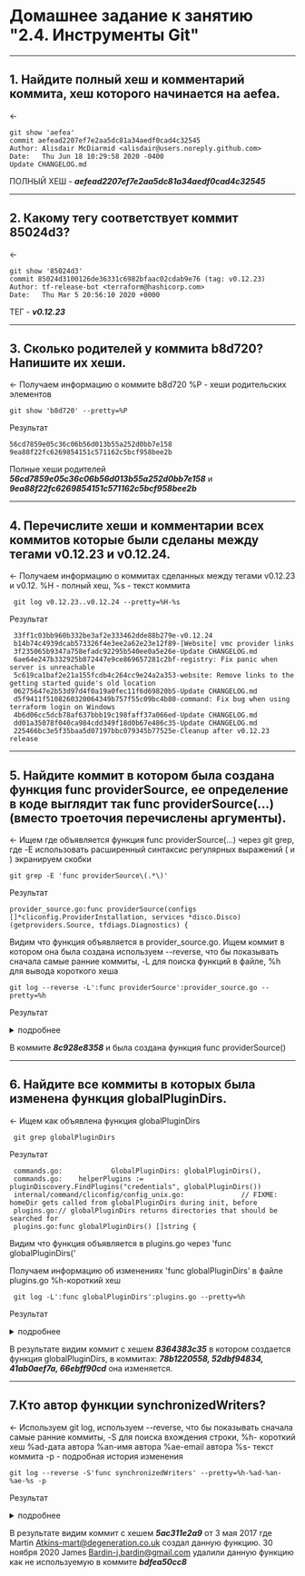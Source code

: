 # Домашнее задание к занятию "2.4. Инструменты Git"

------

## 1. Найдите полный хеш и комментарий коммита, хеш которого начинается на aefea.

<-

    git show 'aefea'
    commit aefead2207ef7e2aa5dc81a34aedf0cad4c32545
    Author: Alisdair McDiarmid <alisdair@users.noreply.github.com>
    Date:   Thu Jun 18 10:29:58 2020 -0400
    Update CHANGELOG.md

ПОЛНЫЙ ХЕШ - ***aefead2207ef7e2aa5dc81a34aedf0cad4c32545***

------

## 2. Какому тегу соответствует коммит 85024d3?

<-

    git show '85024d3'
    commit 85024d3100126de36331c6982bfaac02cdab9e76 (tag: v0.12.23)
    Author: tf-release-bot <terraform@hashicorp.com>
    Date:   Thu Mar 5 20:56:10 2020 +0000

ТЕГ -  ***v0.12.23***


------

## 3. Сколько родителей у коммита b8d720? Напишите их хеши.

<-
Получаем информацию о коммите b8d720 %P - хеши родительских элементов

    git show 'b8d720' --pretty=%P

Результат

    56cd7859e05c36c06b56d013b55a252d0bb7e158 9ea88f22fc6269854151c571162c5bcf958bee2b

Полные хеши родителей ***56cd7859e05c36c06b56d013b55a252d0bb7e158*** и ***9ea88f22fc6269854151c571162c5bcf958bee2b***

------

## 4. Перечислите хеши и комментарии всех коммитов которые были сделаны между тегами v0.12.23 и v0.12.24.

<-
Получаем информацию о коммитах сделанных между тегами v0.12.23 и v0.12. %H - полный хеш, %s - текст коммита 

     git log v0.12.23..v0.12.24 --pretty=%H-%s

Результат

     33ff1c03bb960b332be3af2e333462dde88b279e-v0.12.24
     b14b74c4939dcab573326f4e3ee2a62e23e12f89-[Website] vmc provider links
     3f235065b9347a758efadc92295b540ee0a5e26e-Update CHANGELOG.md
     6ae64e247b332925b872447e9ce869657281c2bf-registry: Fix panic when server is unreachable
     5c619ca1baf2e21a155fcdb4c264cc9e24a2a353-website: Remove links to the getting started guide's old location
     06275647e2b53d97d4f0a19a0fec11f6d69820b5-Update CHANGELOG.md
     d5f9411f5108260320064349b757f55c09bc4b80-command: Fix bug when using terraform login on Windows
     4b6d06cc5dcb78af637bbb19c198faff37a066ed-Update CHANGELOG.md
     dd01a35078f040ca984cdd349f18d0b67e486c35-Update CHANGELOG.md
     225466bc3e5f35baa5d07197bbc079345b77525e-Cleanup after v0.12.23 release
     

------   

## 5. Найдите коммит в котором была создана функция func providerSource, ее определение в коде выглядит так func providerSource(...) (вместо троеточия перечислены аргументы).
<-
Ищем где объявляется функция func providerSource(...) через git grep, где -E использовать расширенный синтаксис регулярных выражений \( и \) экранируем скобки
      
    git grep -E 'func providerSource\(.*\)'
Результат

    provider_source.go:func providerSource(configs []*cliconfig.ProviderInstallation, services *disco.Disco) (getproviders.Source, tfdiags.Diagnostics) {
Видим что функция объявляется в provider_source.go. Ищем коммит в котором она была создана используем --reverse, что бы показывать сначала самые ранние коммиты, -L для поиска функций в файле, %h для вывода короткого хеша
    
    git log --reverse -L':func providerSource':provider_source.go --pretty=%h
Результат
<details>                         
    <summary>подробнее</summary> 

    8c928e8358-Thu Apr 2 18:04:39 2020 -0700
    
    diff --git a/provider_source.go b/provider_source.go
    --- /dev/null
    +++ b/provider_source.go
    @@ -0,0 +19,5 @@
    +func providerSource(services *disco.Disco) getproviders.Source {
    +	// We're not yet using the CLI config here because we've not implemented
    +	// yet the new configuration constructs to customize provider search
    +	// locations. That'll come later.
    +	// For now, we have a fixed set of search directories:
    92d6a30bb4-Wed Apr 15 11:48:24 2020 -0700
    
    diff --git a/provider_source.go b/provider_source.go
    --- a/provider_source.go
    +++ b/provider_source.go
    @@ -19,5 +20,6 @@
     func providerSource(services *disco.Disco) getproviders.Source {
     	// We're not yet using the CLI config here because we've not implemented
     	// yet the new configuration constructs to customize provider search
    -	// locations. That'll come later.
    -	// For now, we have a fixed set of search directories:
    +	// locations. That'll come later. For now, we just always use the
    +	// implicit default provider source.
    +	return implicitProviderSource(services)
    5af1e6234a-Tue Apr 21 16:28:59 2020 -0700
    
    diff --git a/provider_source.go b/provider_source.go
    --- a/provider_source.go
    +++ b/provider_source.go
    @@ -20,6 +23,15 @@
    -func providerSource(services *disco.Disco) getproviders.Source {
    -	// We're not yet using the CLI config here because we've not implemented
    -	// yet the new configuration constructs to customize provider search
    -	// locations. That'll come later. For now, we just always use the
    -	// implicit default provider source.
    -	return implicitProviderSource(services)
    +func providerSource(configs []*cliconfig.ProviderInstallation, services *disco.Disco) (getproviders.Source, tfdiags.Diagnostics) {
    +	if len(configs) == 0 {
    +		// If there's no explicit installation configuration then we'll build
    +		// up an implicit one with direct registry installation along with
    +		// some automatically-selected local filesystem mirrors.
    +		return implicitProviderSource(services), nil
    +	}
    +
    +	// There should only be zero or one configurations, which is checked by
    +	// the validation logic in the cliconfig package. Therefore we'll just
    +	// ignore any additional configurations in here.
    +	config := configs[0]
    +	return explicitProviderSource(config, services)
    +}
    +
</details>

В коммите ***8c928e8358*** и была создана функция  func providerSource()

------   

## 6. Найдите все коммиты в которых была изменена функция globalPluginDirs.

<-
Ищем как объявлена функция globalPluginDirs

     git grep globalPluginDirs

Результат  

     commands.go:            GlobalPluginDirs: globalPluginDirs(),
     commands.go:    helperPlugins := pluginDiscovery.FindPlugins("credentials", globalPluginDirs())
     internal/command/cliconfig/config_unix.go:              // FIXME: homeDir gets called from globalPluginDirs during init, before
     plugins.go:// globalPluginDirs returns directories that should be searched for
     plugins.go:func globalPluginDirs() []string {

Видим что функция объявляется в plugins.go через 'func globalPluginDirs('

Получаем информацию об изменениях  'func globalPluginDirs' в файле plugins.go  %h-короткий хеш 

     git log -L':func globalPluginDirs':plugins.go --pretty=%h

Результат
<details>
    <summary>подробнее</summary>
    
    78b1220558 
    
    diff --git a/plugins.go b/plugins.go
    --- a/plugins.go
    +++ b/plugins.go
    @@ -16,14 +18,14 @@
     func globalPluginDirs() []string {
     	var ret []string
     	// Look in ~/.terraform.d/plugins/ , or its equivalent on non-UNIX
    -	dir, err := ConfigDir()
    +	dir, err := cliconfig.ConfigDir()
     	if err != nil {
     		log.Printf("[ERROR] Error finding global config directory: %s", err)
     	} else {
     		machineDir := fmt.Sprintf("%s_%s", runtime.GOOS, runtime.GOARCH)
     		ret = append(ret, filepath.Join(dir, "plugins"))
     		ret = append(ret, filepath.Join(dir, "plugins", machineDir))
     	}
     
     	return ret
     }
    52dbf94834
    
    diff --git a/plugins.go b/plugins.go
    --- a/plugins.go
    +++ b/plugins.go
    @@ -16,13 +16,14 @@
     func globalPluginDirs() []string {
     	var ret []string
     	// Look in ~/.terraform.d/plugins/ , or its equivalent on non-UNIX
     	dir, err := ConfigDir()
     	if err != nil {
     		log.Printf("[ERROR] Error finding global config directory: %s", err)
     	} else {
     		machineDir := fmt.Sprintf("%s_%s", runtime.GOOS, runtime.GOARCH)
    +		ret = append(ret, filepath.Join(dir, "plugins"))
     		ret = append(ret, filepath.Join(dir, "plugins", machineDir))
     	}
     
     	return ret
     }
    41ab0aef7a
    
    diff --git a/plugins.go b/plugins.go
    --- a/plugins.go
    +++ b/plugins.go
    @@ -14,12 +16,13 @@
     func globalPluginDirs() []string {
     	var ret []string
     	// Look in ~/.terraform.d/plugins/ , or its equivalent on non-UNIX
     	dir, err := ConfigDir()
     	if err != nil {
     		log.Printf("[ERROR] Error finding global config directory: %s", err)
     	} else {
    -		ret = append(ret, filepath.Join(dir, "plugins"))
    +		machineDir := fmt.Sprintf("%s_%s", runtime.GOOS, runtime.GOARCH)
    +		ret = append(ret, filepath.Join(dir, "plugins", machineDir))
     	}
     
     	return ret
     }
    66ebff90cd
    
    diff --git a/plugins.go b/plugins.go
    --- a/plugins.go
    +++ b/plugins.go
    @@ -16,22 +14,12 @@
     func globalPluginDirs() []string {
     	var ret []string
    -
    -	// Look in the same directory as the Terraform executable.
    -	// If found, this replaces what we found in the config path.
    -	exePath, err := osext.Executable()
    -	if err != nil {
    -		log.Printf("[ERROR] Error discovering exe directory: %s", err)
    -	} else {
    -		ret = append(ret, filepath.Dir(exePath))
    -	}
    -
     	// Look in ~/.terraform.d/plugins/ , or its equivalent on non-UNIX
     	dir, err := ConfigDir()
     	if err != nil {
     		log.Printf("[ERROR] Error finding global config directory: %s", err)
     	} else {
     		ret = append(ret, filepath.Join(dir, "plugins"))
     	}
     
     	return ret
     }
    8364383c35
    
    diff --git a/plugins.go b/plugins.go
    --- /dev/null
    +++ b/plugins.go
    @@ -0,0 +16,22 @@
    +func globalPluginDirs() []string {
    +	var ret []string
    +
    +	// Look in the same directory as the Terraform executable.
    +	// If found, this replaces what we found in the config path.
    +	exePath, err := osext.Executable()
    +	if err != nil {
    +		log.Printf("[ERROR] Error discovering exe directory: %s", err)
    +	} else {
    +		ret = append(ret, filepath.Dir(exePath))
    +	}
    +
    +	// Look in ~/.terraform.d/plugins/ , or its equivalent on non-UNIX
    +	dir, err := ConfigDir()
    +	if err != nil {
    +		log.Printf("[ERROR] Error finding global config directory: %s", err)
    +	} else {
    +		ret = append(ret, filepath.Join(dir, "plugins"))
    +	}
    +
    +	return ret
    +}
</details>

В результате видим коммит с хешем ***8364383c35***  в котором создается функция globalPluginDirs, в коммитах: ***78b1220558, 52dbf94834, 41ab0aef7a, 66ebff90cd*** она изменяется.

------  

## 7.Кто автор функции synchronizedWriters?
<-
Используем git log, используем --reverse, что бы показывать сначала самые ранние коммиты, -S для поиска вхождения строки, %h- короткий хеш %ad-дата автора %an-имя автора %ae-email автора %s- текст коммита -p - подробная история изменения

    git log --reverse -S'func synchronizedWriters' --pretty=%h-%ad-%an-%ae-%s -p
Результат 
<details>                             
    <summary>подробнее</summary>

    5ac311e2a9-Wed May 3 16:25:41 2017 -0700-Martin Atkins-mart@degeneration.co.uk-main: synchronize writes to VT100-faker on Windows

    diff --git a/synchronized_writers.go b/synchronized_writers.go
    new file mode 100644
    index 0000000000..2533d1316c
    --- /dev/null
    +++ b/synchronized_writers.go
    @@ -0,0 +1,31 @@
    +package main
    +
    +import (
    +       "io"
    +       "sync"
    +)
    +
    +type synchronizedWriter struct {
    +       io.Writer
    +       mutex *sync.Mutex
    +}
    +
    +// synchronizedWriters takes a set of writers and returns wrappers that ensure
    +// that only one write can be outstanding at a time across the whole set.
    +func synchronizedWriters(targets ...io.Writer) []io.Writer {
    +       mutex := &sync.Mutex{}
    +       ret := make([]io.Writer, len(targets))
    +       for i, target := range targets {
    +               ret[i] = &synchronizedWriter{
    +                       Writer: target,
    +                       mutex:  mutex,
    +               }
    +       }
    +       return ret
    +}
    +
    +func (w *synchronizedWriter) Write(p []byte) (int, error) {
    +       w.mutex.Lock()
    +       defer w.mutex.Unlock()
    +       return w.Writer.Write(p)
    +}
    bdfea50cc8-Mon Nov 30 18:02:04 2020 -0500-James Bardin-j.bardin@gmail.com-remove unused
    
    diff --git a/synchronized_writers.go b/synchronized_writers.go
    deleted file mode 100644
    index 2533d1316c..0000000000
    --- a/synchronized_writers.go
    +++ /dev/null
    @@ -1,31 +0,0 @@
    -package main
    -
    -import (
    -       "io"
    -       "sync"
    -)
    -
    -type synchronizedWriter struct {
    -       io.Writer
    -       mutex *sync.Mutex
    -}
    -
    -// synchronizedWriters takes a set of writers and returns wrappers that ensure
    -// that only one write can be outstanding at a time across the whole set.
    -func synchronizedWriters(targets ...io.Writer) []io.Writer {
    -       mutex := &sync.Mutex{}
    -       ret := make([]io.Writer, len(targets))
    -       for i, target := range targets {
    -               ret[i] = &synchronizedWriter{
    -                       Writer: target,
    -                       mutex:  mutex,
    -               }
    -       }
    -       return ret
    -}
    -
    -func (w *synchronizedWriter) Write(p []byte) (int, error) {
    -       w.mutex.Lock()
    -       defer w.mutex.Unlock()
    -       return w.Writer.Write(p)
    -}
</details>

В результате видим коммит с хешем ***5ac311e2a9*** от 3 мая 2017 где Martin Atkins-mart@degeneration.co.uk создал данную функцию.
30 ноября 2020 James Bardin-j.bardin@gmail.com удалили данную функцию как не используемую в коммите ***bdfea50cc8*** 